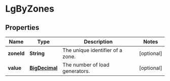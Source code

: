 # LgByZones

## Properties
Name | Type | Description | Notes
------------ | ------------- | ------------- | -------------
**zoneId** | **String** | The unique identifier of a zone. |  [optional]
**value** | [**BigDecimal**](BigDecimal.md) | The number of load generators. |  [optional]
